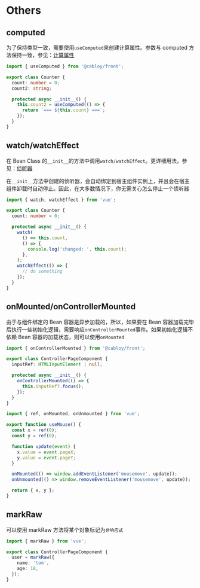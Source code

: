 # Others

## computed

为了保持类型一致，需要使用`useComputed`来创建计算属性。参数与 computed 方法保持一致，参见：[计算属性](https://cn.vuejs.org/guide/essentials/computed.html)

```typescript
import { useComputed } from '@cabloy/front';

export class Counter {
  count: number = 0;
  count2: string;

  protected async __init__() {
    this.count2 = useComputed(() => {
      return `=== ${this.count} ===`;
    });
  }
}
```

## watch/watchEffect

在 Bean Class 的`__init__`的方法中调用`watch/watchEffect`。更详细用法，参见：[侦听器](https://cn.vuejs.org/guide/essentials/watchers.html)

在`__init__`方法中创建的侦听器，会自动绑定到宿主组件实例上，并且会在宿主组件卸载时自动停止。因此，在大多数情况下，你无需关心怎么停止一个侦听器

```typescript
import { watch, watchEffect } from 'vue';

export class Counter {
  count: number = 0;

  protected async __init__() {
    watch(
      () => this.count,
      () => {
        console.log('changed: ', this.count);
      },
    );
    watchEffect(() => {
      // do something
    });
  }
}
```

## onMounted/onControllerMounted

由于与组件绑定的 Bean 容器是异步加载的，所以，如果要在 Bean 容器加载完毕后执行一些初始化逻辑，需要响应`onControllerMounted`事件。如果初始化逻辑不依赖 Bean 容器的加载状态，则可以使用`onMounted`

```typescript
import { onControllerMounted } from '@cabloy/front';

export class ControllerPageComponent {
  inputRef: HTMLInputElement | null;

  protected async __init__() {
    onControllerMounted(() => {
      this.inputRef?.focus();
    });
  }
}
```

```typescript
import { ref, onMounted, onUnmounted } from 'vue';

export function useMouse() {
  const x = ref(0);
  const y = ref(0);

  function update(event) {
    x.value = event.pageX;
    y.value = event.pageY;
  }

  onMounted(() => window.addEventListener('mousemove', update));
  onUnmounted(() => window.removeEventListener('mousemove', update));

  return { x, y };
}
```

## markRaw

可以使用 markRaw 方法将某个对象标记为`非响应式`

```typescript
import { markRaw } from 'vue';

export class ControllerPageComponent {
  user = markRaw({
    name: 'tom',
    age: 18,
  });
}
```
